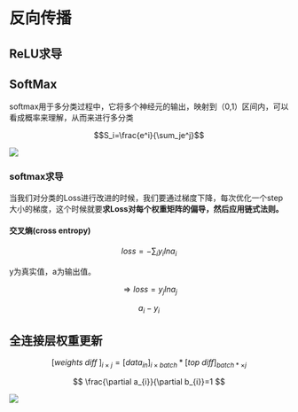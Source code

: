 # 反向传播

## ReLU求导



## SoftMax

softmax用于多分类过程中，它将多个神经元的输出，映射到（0,1）区间内，可以看成概率来理解，从而来进行多分类

$$S_i=\frac{e^i}{\sum_je^j}$$

<img src=http://upload-images.jianshu.io/upload_images/5236230-12cd299a8d571d1e.PNG?imageMogr2/auto-orient/strip%7CimageView2/2/w/1240>

### softmax求导

当我们对分类的Loss进行改进的时候，我们要通过梯度下降，每次优化一个step大小的梯度，这个时候就要**求Loss对每个权重矩阵的偏导，然后应用链式法则。**

#### 交叉熵(cross entropy)

$$loss=-\sum _i y_ilna_i$$

y为真实值，a为输出值。

$$\Rightarrow loss=y_jlna_j$$

$$a_i-y_i$$

## 全连接层权重更新

$$[weights\; diff\;]_{i\times  j}=[data_{in}]_{i\times batch} *[top\;diff]_{batch*\times j}$$

$$
\frac{\partial a_{i}}{\partial b_{i}}=1
$$

<img src="https://img-blog.csdn.net/20180731151033235?watermark/2/text/aHR0cHM6Ly9ibG9nLmNzZG4ubmV0L3dlaXhpbl8zNzI1MTA0NA==/font/5a6L5L2T/fontsize/400/fill/I0JBQkFCMA==/dissolve/0">